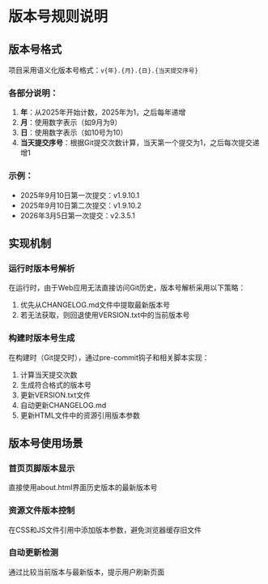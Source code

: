 # 版本号规则说明

## 版本号格式
项目采用语义化版本号格式：`v{年}.{月}.{日}.{当天提交序号}`

### 各部分说明：
1. **年**：从2025年开始计数，2025年为1，之后每年递增
2. **月**：使用数字表示（如9月为9）
3. **日**：使用数字表示（如10号为10）
4. **当天提交序号**：根据Git提交次数计算，当天第一个提交为1，之后每次提交递增1

### 示例：
- 2025年9月10日第一次提交：v1.9.10.1
- 2025年9月10日第二次提交：v1.9.10.2
- 2026年3月5日第一次提交：v2.3.5.1

## 实现机制

### 运行时版本号解析
在运行时，由于Web应用无法直接访问Git历史，版本号解析采用以下策略：
1. 优先从CHANGELOG.md文件中提取最新版本号
2. 若无法获取，则回退使用VERSION.txt中的当前版本号

### 构建时版本号生成
在构建时（Git提交时），通过pre-commit钩子和相关脚本实现：
1. 计算当天提交次数
2. 生成符合格式的版本号
3. 更新VERSION.txt文件
4. 自动更新CHANGELOG.md
5. 更新HTML文件中的资源引用版本参数

## 版本号使用场景

### 首页页脚版本显示
直接使用about.html界面历史版本的最新版本号

### 资源文件版本控制
在CSS和JS文件引用中添加版本参数，避免浏览器缓存旧文件

### 自动更新检测
通过比较当前版本与最新版本，提示用户刷新页面